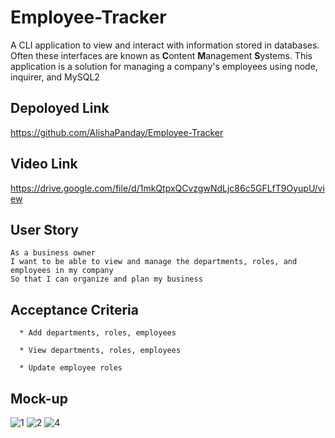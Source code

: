# Employee-Tracker

A CLI application to view and interact with information stored in databases. Often these interfaces are known as **C**ontent **M**anagement **S**ystems. This application is  a solution for managing a company's employees using node, inquirer, and MySQL2

## Depoloyed Link
https://github.com/AlishaPanday/Employee-Tracker <br  />


##  Video Link
https://drive.google.com/file/d/1mkQtpxQCvzgwNdLjc86c5GFLfT9OyupU/view <br  />


## User Story 
```
As a business owner
I want to be able to view and manage the departments, roles, and employees in my company
So that I can organize and plan my business

```
## Acceptance Criteria 
```
  * Add departments, roles, employees

  * View departments, roles, employees

  * Update employee roles

```
## Mock-up
![1](https://user-images.githubusercontent.com/72904217/108624451-0137c480-7480-11eb-8cd1-04acf972d87f.PNG)
![2](https://user-images.githubusercontent.com/72904217/108624452-0268f180-7480-11eb-93ea-b1953ac571bc.PNG)
![4](https://user-images.githubusercontent.com/72904217/108624455-05fc7880-7480-11eb-8c27-f51f91f20132.PNG)


